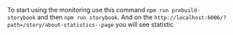 To start using the monitoring use this command `npm run prebuild-storybook` and then `npm run storybook`. And on the `http://localhost:6006/?path=/story/about-statistics--page` you will see statistic

